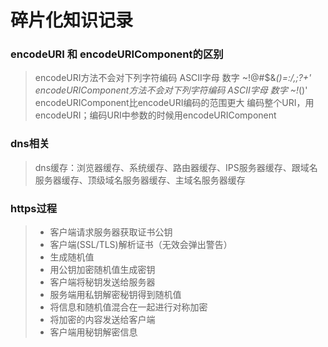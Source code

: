 # 碎片化知识记录

### encodeURI 和 encodeURIComponent的区别

> encodeURI方法不会对下列字符编码 ASCII字母 数字 ~!@#$&*()=:/,;?+'
> encodeURIComponent方法不会对下列字符编码 ASCII字母 数字 ~!*()'
> encodeURIComponent比encodeURI编码的范围更大
> 编码整个URI，用encodeURI；编码URI中参数的时候用encodeURIComponent

### dns相关

> dns缓存：浏览器缓存、系统缓存、路由器缓存、IPS服务器缓存、跟域名服务器缓存、顶级域名服务器缓存、主域名服务器缓存

### https过程

> * 客户端请求服务器获取证书公钥
> * 客户端(SSL/TLS)解析证书（无效会弹出警告）
> * 生成随机值
> * 用公钥加密随机值生成密钥
> * 客户端将秘钥发送给服务器
> * 服务端用私钥解密秘钥得到随机值
> * 将信息和随机值混合在一起进行对称加密
> * 将加密的内容发送给客户端
> * 客户端用秘钥解密信息